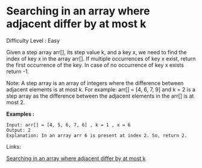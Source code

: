 # Searching in an array where adjacent differ by at most k

Difficulty Level : Easy

Given a step array arr[], its step value k, and a key x, we need to find the index of key x in the array arr[]. If multiple occurrences of key x exist, return the first occurrence of the key. In case of no occurrence of key x exists return -1.

Note: A step array is an array of integers where the difference between adjacent elements is at most k. For example: arr[] = [4, 6, 7, 9] and k = 2 is a step array as the difference between the adjacent elements in the arr[] is at most 2.  

**Examples :**

```
Input: arr[] = [4, 5, 6, 7, 6] , k = 1 , x = 6
Output: 2
Explanation: In an array arr 6 is present at index 2. So, return 2.
```

Links:

[Searching in an array where adjacent differ by at most k](https://www.geeksforgeeks.org/problems/searching-in-an-array-where-adjacent-differ-by-at-most-k0456/1)